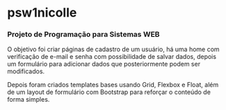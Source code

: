 # psw1nicolle
<h3>Projeto de Programação para Sistemas WEB</h3>

<p>O objetivo foi criar páginas de cadastro de um usuário, há uma home com verificação de e-mail e senha com possibilidade de salvar dados, depois um formulário para adicionar dados que posteriormente podem ser modificados.<p>

<p>Depois foram criados templates bases usando Grid, Flexbox e Float, além de um layout de formulário com Bootstrap para reforçar o conteúdo de forma simples.<p>


